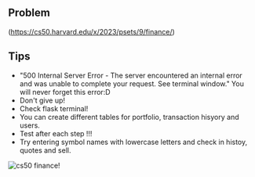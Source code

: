 ## Problem
(https://cs50.harvard.edu/x/2023/psets/9/finance/)


## Tips
* "500 Internal Server Error - The server encountered an internal error and was unable to complete your request. See terminal window." You will never forget this error:D
* Don't give up!
* Check flask terminal!
* You can create different tables for portfolio, transaction hisyory and users. 
* Test after each step !!!
* Try entering symbol names with lowercase letters and check in histoy, quotes and sell. 

![cs50 finance!](https://cs50.harvard.edu/x/2023/psets/9/finance/finance.png)
